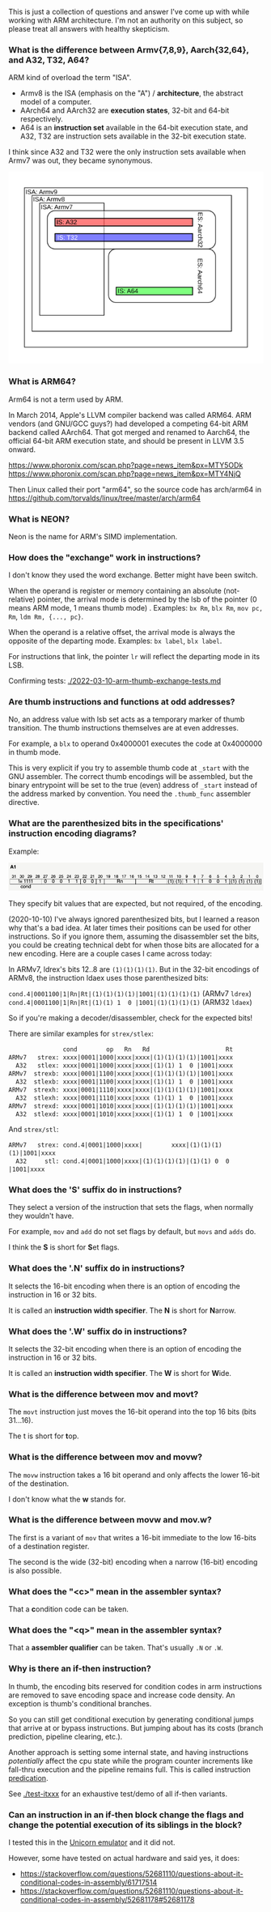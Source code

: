This is just a collection of questions and answer I've come up with while working with ARM architecture. I'm not an authority on this subject, so please treat all answers with healthy skepticism.

### What is the difference between Armv{7,8,9}, Aarch{32,64}, and A32, T32, A64?

ARM kind of overload the term "ISA".

* Armv8 is the ISA (emphasis on the "A") / **architecture**, the abstract model of a computer.
* AArch64 and AArch32 are **execution states**, 32-bit and 64-bit respectively.
* A64 is an **instruction set** available in the 64-bit execution state, and A32, T32 are instruction sets available in the 32-bit execution state.

I think since A32 and T32 were the only instruction sets available when Armv7 was out, they became synonymous.

![](./assets/arm-isa-terminology.svg)

### What is ARM64?

Arm64 is not a term used by ARM. 

In March 2014, Apple's LLVM compiler backend was called ARM64. ARM vendors (and GNU/GCC guys?) had developed a competing 64-bit ARM backend called AArch64. That got merged and renamed to Aarch64, the official 64-bit ARM execution state, and should be present in LLVM 3.5 onward.

https://www.phoronix.com/scan.php?page=news_item&px=MTY5ODk
https://www.phoronix.com/scan.php?page=news_item&px=MTY4NjQ

Then Linux called their port "arm64", so the source code has arch/arm64 in https://github.com/torvalds/linux/tree/master/arch/arm64

### What is NEON?

Neon is the name for ARM's SIMD implementation.

### How does the "exchange" work in instructions?

I don't know they used the word exchange. Better might have been switch.

When the operand is register or memory containing an absolute (not-relative) pointer, the arrival mode is determined by the lsb of the pointer (0 means ARM mode, 1 means thumb mode) . Examples: `bx Rm`, `blx Rm`, `mov pc, Rm`, `ldm Rm, {..., pc}`.

When the operand is a relative offset, the arrival mode is always the opposite of the departing mode. Examples: `bx label`, `blx label`.

For instructions that link, the pointer `lr` will reflect the departing mode in its LSB.

Confirming tests: [./2022-03-10-arm-thumb-exchange-tests.md](./2022-03-10-arm-thumb-exchange-tests.md)

### Are thumb instructions and functions at odd addresses?

No, an address value with lsb set acts as a temporary marker of thumb transition. The thumb instructions themselves are at even addresses.

For example, a `blx` to operand 0x4000001 executes the code at 0x4000000 in thumb mode.

This is very explicit if you try to assemble thumb code at `_start` with the GNU assembler. The correct thumb encodings will be assembled, but the binary entrypoint will be set to the true (even) address of `_start` instead of the address marked by convention. You need the `.thumb_func` assembler directive.

### What are the parenthesized bits in the specifications' instruction encoding diagrams?

Example:

![image-20221111144403785](assets/image-20221111144403785.png)

They specify bit values that are expected, but not required, of the encoding.

(2020-10-10) I've always ignored parenthesized bits, but I learned a reason why that's a bad idea. At later times their positions can be used for other instructions. So if you ignore them, assuming the disassembler set the bits, you could be creating technical debt for when those bits are allocated for a new encoding. Here are a couple cases I came across today:

In ARMv7, ldrex's bits 12..8 are `(1)(1)(1)(1)`. But in the 32-bit encodings of ARMv8, the instruction ldaex uses those parenthesized bits:

`cond.4|0001100|1|Rn|Rt|(1)(1)(1)(1)|1001|(1)(1)(1)(1)` (ARMv7 `ldrex`)
`cond.4|0001100|1|Rn|Rt|(1)(1) 1  0 |1001|(1)(1)(1)(1)` (ARM32 `ldaex`)

So if you're making a decoder/disassembler, check for the expected bits!

There are similar examples for `strex/stlex`:

```
               cond        op   Rn   Rd                     Rt
ARMv7   strex: xxxx|0001|1000|xxxx|xxxx|(1)(1)(1)(1)|1001|xxxx
  A32   stlex: xxxx|0001|1000|xxxx|xxxx|(1)(1) 1  0 |1001|xxxx
ARMv7  strexb: xxxx|0001|1100|xxxx|xxxx|(1)(1)(1)(1)|1001|xxxx
  A32  stlexb: xxxx|0001|1100|xxxx|xxxx|(1)(1) 1  0 |1001|xxxx
ARMv7  strexh: xxxx|0001|1110|xxxx|xxxx|(1)(1)(1)(1)|1001|xxxx
  A32  stlexh: xxxx|0001|1110|xxxx|xxxx (1)(1) 1  0 |1001|xxxx
ARMv7  strexd: xxxx|0001|1010|xxxx|xxxx|(1)(1)(1)(1)|1001|xxxx
  A32  stlexd: xxxx|0001|1010|xxxx|xxxx|(1)(1) 1  0 |1001|xxxx
```

And `strex/stl`:

```
ARMv7   strex: cond.4|0001|1000|xxxx|        xxxx|(1)(1)(1)(1)|1001|xxxx
  A32     stl: cond.4|0001|1000|xxxx|(1)(1)(1)(1)|(1)(1) 0  0 |1001|xxxx
```

### What does the 'S' suffix do in instructions?

They select a version of the instruction that sets the flags, when normally they wouldn't have.

For example, `mov` and `add` do not set flags by default, but `movs` and `adds` do.

I think the **S** is short for **S**et flags.

### What does the '.N' suffix do in instructions?

It selects the 16-bit encoding when there is an option of encoding the instruction in 16 or 32 bits.

It is called an **instruction width specifier**. The **N** is short for **N**arrow.

### What does the '.W' suffix do in instructions?

It selects the 32-bit encoding when there is an option of encoding the instruction in 16 or 32 bits.

It is called an **instruction width specifier**. The **W** is short for **W**ide.

### What is the difference between mov and movt?

The `movt` instruction just moves the 16-bit operand into the top 16 bits (bits 31...16).

The t is short for **t**op.

### What is the difference between mov and movw?

The `movw` instruction takes a 16 bit operand and only affects the lower 16-bit of the destination.

I don't know what the **w** stands for.

### What is the difference between movw and mov.w?

The first is a variant of `mov` that writes a 16-bit immediate to the low 16-bits of a destination register.

The second is the wide (32-bit) encoding when a narrow (16-bit) encoding is also possible.

### What does the "&lt;c&gt;" mean in the assembler syntax?

That a **c**ondition code can be taken.

### What does the "&lt;q&gt;" mean in the assembler syntax?

That a **assembler qualifier** can be taken. That's usually `.N` or `.W`.

### Why is there an if-then instruction?

In thumb, the encoding bits reserved for condition codes in arm instructions are removed to save encoding space and increase code density. An exception is thumb's conditional branches.

So you can still get conditional execution by generating conditional jumps that arrive at or bypass instructions. But jumping about has its costs (branch prediction, pipeline clearing, etc.).

Another approach is setting some internal state, and having instructions _potentially_ affect the cpu state while the program counter increments like fall-thru execution and the pipeline remains full. This is called instruction [predication](https://en.wikipedia.org/wiki/Predication_(computer_architecture)).

See [./test-itxxx](./test-itxxx) for an exhaustive test/demo of all if-then variants.

### Can an instruction in an if-then block change the flags and change the potential execution of its siblings in the block?

I tested this in the [Unicorn emulator](https://www.unicorn-engine.org/) and it did not.

However, some have tested on actual hardware and said yes, it does:
* https://stackoverflow.com/questions/52681110/questions-about-it-conditional-codes-in-assembly/61717514
* https://stackoverflow.com/questions/52681110/questions-about-it-conditional-codes-in-assembly/52681178#52681178